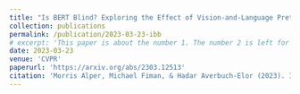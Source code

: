 ```yaml
---
title: "Is BERT Blind? Exploring the Effect of Vision-and-Language Pretraining on Visual Language Understanding"
collection: publications
permalink: /publication/2023-03-23-ibb
# excerpt: 'This paper is about the number 1. The number 2 is left for future work.'
date: 2023-03-23
venue: 'CVPR'
paperurl: 'https://arxiv.org/abs/2303.12513'
citation: 'Morris Alper, Michael Fiman, & Hadar Averbuch-Elor (2023). Is BERT Blind? Exploring the Effect of Vision-and-Language Pretraining on Visual Language Understanding. In <i>Proceedings of the IEEE/CVF Conference on Computer Vision and Pattern Recognition (CVPR)</i>.'
---
```

